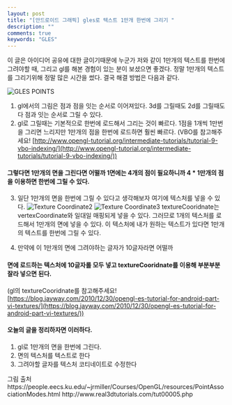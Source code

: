 ```yaml
---
layout: post
title: "[안드로이드 그래픽] gles로 텍스트 1만개 한번에 그리기 "
description: ""
comments: true
keywords: "GLES"
---
```


  이 글은 아이디어 공유에 대한 글이기때문에 누군가 저와 같이 1만개의 텍스트를 한번에 그려야할 때, 그리고 gl를 해본 경험이 있는 분이 보셨으면 좋겠다.
정말 1만개의 텍스트를 그리기위해 정말 많은 시간을 썼다. 결국 해결 방법은 다음과 같다.

![GLES POINTS](https://people.eecs.ku.edu/~jrmiller/Courses/OpenGL/resources/drawArrayModes_Clean.png)
1. gl에서의 그림은 점과 점을 잇는 순서로 이어져있다.
3d를 그릴때도 2d를 그릴때도 다 점과 잇는 순서로 그릴 수 있다.
2. gl로 그릴때는 기본적으로 한번에 로드해서 그리는 것이 빠르다.
1점을 1개씩 1만번을 그리면 느리지만 1만개의 점을 한번에 로드하면 훨씬 빠르다.
(VBO를 참고해주세요! [http://www.opengl-tutorial.org/intermediate-tutorials/tutorial-9-vbo-indexing/](http://www.opengl-tutorial.org/intermediate-tutorials/tutorial-9-vbo-indexing/))

#### 그렇다면 1만개의 면을 그린다면 어떨까 1면에는 4개의 점이 필요하니까 4 * 1만개의 점을 이용하면 한번에 그릴 수 있다.

3. 일단 1만개의 면을 한번에 그릴 수 있다고 생각해보자 여기에 텍스처를 넣을 수 있다.
![Texture Coordinate2](http://www.real3dtutorials.com/images/img00017.png)
![Texture Coordinate3](http://www.real3dtutorials.com/images/img00018.png)
textureCooridnate는 vertexCoordinate와 일대일 매핑되게 넣을 수 있다. 그러므로 1개의 텍스처를 로드해서 1만개의 면에 넣을 수 있다.
이 텍스처에 내가 원하는 텍스트가 있다면 1만개의 텍스트를 한번에 그릴 수 있다.

4. 만약에 이 1만개의 면에 그려야하는 글자가 10글자라면 어떨까
#### 면에 로드하는 텍스처에 10글자롤 모두 넣고 textureCooridnate를 이용해 부분부분 잘라 넣으면 된다.
(gl의 textureCooridnate를 참고해주세요! [https://blog.jayway.com/2010/12/30/opengl-es-tutorial-for-android-part-vi-textures/](https://blog.jayway.com/2010/12/30/opengl-es-tutorial-for-android-part-vi-textures/))

#### 오늘의 글을 정리하자면 이러하다.
1. gl로 1만개의 면을 한번에 그린다.
2. 면의 텍스처를 텍스트로 한다
3. 그려야할 글자를 텍스처 코티네이트로 수정한다

<div class="divider"></div>
그림 출처
https://people.eecs.ku.edu/~jrmiller/Courses/OpenGL/resources/PointAssociationModes.html
http://www.real3dtutorials.com/tut00005.php
